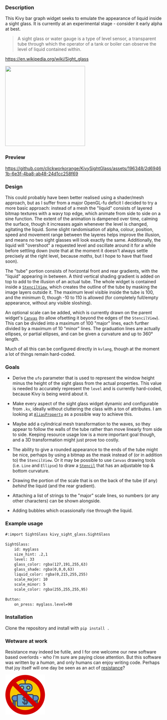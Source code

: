 
### Description

This Kivy bar graph widget seeks to emulate the appearance of liquid inside a sight glass. It is currently at an experimental stage - consider it early alpha at best. 

> A sight glass or water gauge is a type of level sensor, a transparent tube through which the operator of a tank or boiler can observe the level of liquid contained within. 

https://en.wikipedia.org/wiki/Sight_glass

<img width="256" height="256" src="https://github.com/clickworkorange/KivySightGlass/assets/196348/ed7e3588-d459-4c0e-b272-cd42b7b79896" />

### Preview

https://github.com/clickworkorange/KivySightGlass/assets/196348/2d69461b-6e3f-4ba8-ab48-24d1cc258f69

### Design 
This could probably have been better realised using a shader/mesh approach, but as I suffer from a major OpenGL-fu deficit I decided to try a more basic approach: instead of a mesh the "liquid" consists of layered bitmap textures with a wavy top edge, which animate from side to side on a sine function. The extent of the animation is dampened over time, calming the surface, though it increases again whenever the level is changed, agitating the liquid. Some slight randomisation of alpha, colour, position, speed and movement range between the layeres helps improve the illusion, and means no two sight glasses will look exactly the same. Additionally, the liquid will "overshoot" a requested level and oscillate around it for a while before settling down (note that at the moment it doesn't always settle precisely at the right level, because *maths*, but I hope to have that fixed soon). 

The "tube" portion consists of horizontal front and rear gradients, with the "liquid" appearing in between. A third vertical shading gradient is added on top to add to the illusion of an actual tube. The whole widget is contained inside a <a href="https://kivy.org/doc/stable/api-kivy.uix.stencilview.html">`StencilView`</a>, which creates the outline of the tube by masking the image layers outside it. The maximum level visible inside the tube is 100, and the minimum 0, though -10 to 110 is allowed (for completely full/empty appearance, without any visible sloshing). 

An optional scale can be added, which is currently drawn on the parent widget's <a href="https://kivy.org/doc/stable/api-kivy.graphics.instructions.html">`Canvas`</a> (to allow ofsetting it beyond the edges of the `StencilView`). This can be divided into a maximum of 100 "major" lines, each further divided by a maximum of 10 "minor" lines. The graduation lines are actually ellipses, or partial ellipses, and can be given a curvature and up to 360&deg; length. 

Much of all this can be configured directly in `kvlang`, though at the moment a lot of things remain hard-coded. 

### Goals

- Derive the `ufo` parameter that is used to represent the window height minus the height of the sight glass from the actual properties. This value is needed to accurately represent the `level` and is currently hard-coded, because Kivy is being weird about it. 

- Make every aspect of the sight glass widget dynamic and configurable from `.kv`, ideally without cluttering the class with a ton of attributes. I am looking at <a href="https://kivy.org/doc/stable/api-kivy.properties.html#kivy.properties.AliasProperty">`AliasProperty`</a> as a possible way to achieve this. 

- Maybe add a cylindrical mesh transformation to the waves, so they appear to follow the walls of the tube rather than move linearly from side to side. Keeping resource usage low is a more important goal though, and a 3D transformation might just prove too costly. 

- The ability to give a rounded appearance to the ends of the tube might be nice, perhaps by using a bitmap as the mask instead of (or in addition to) the `StencilView`. Or it may be possible to use `Canvas` drawing tools (i.e. `Line` and `Ellipse`) to draw a <a href="https://kivy.org/doc/stable/api-kivy.graphics.stencil_instructions.html">`Stencil`</a> that has an adjustable top & bottom curvature. 

- Drawing the portion of the scale that is on the back of the tube (if any) *behind* the liquid (and the rear gradient). 

- Attaching a list of strings to the "major" scale lines, so numbers (or any other characters) can be shown alongside. 

- Adding bubbles which ocassionally rise through the liquid. 

### Example usage
````kv
#:import SightGlass kivy_sight_glass.SightGlass

SightGlass:
    id: myglass
    size_hint: .2,1
    level: 33
    glass_color: rgba(127,191,255,63)
    glass_shade: rgba(0,0,0,63)
    liquid_color: rgba(0,215,255,255)
    scale_major: 10
    scale_minor: 5
    scale_color: rgba(255,255,255,95)

Button:
    on_press: myglass.level=90
````

### Installation
Clone the repository and install with `pip install .`

### Wetware at work
Resistance may indeed be futile, and I for one welcome our new software based overlords - who I'm sure are paying close attention. But this software was written by a *human*, and only humans can enjoy writing code. Perhaps that joy itself will one day be seen as an act of <a href="https://en.wikipedia.org/wiki/Joy_as_an_Act_of_Resistance">resistance</a>?

<img src="/human_coder.png" alt="Wetware at work" width="128" height="128" />

